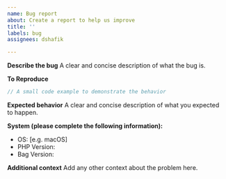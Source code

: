 ```yaml
---
name: Bug report
about: Create a report to help us improve
title: ''
labels: bug
assignees: dshafik

---
```


**Describe the bug**
A clear and concise description of what the bug is.

**To Reproduce**

```php
// A small code example to demonstrate the behavior
```

**Expected behavior**
A clear and concise description of what you expected to happen.

**System (please complete the following information):**
 - OS: [e.g. macOS]
 - PHP Version:
 - Bag Version:

**Additional context**
Add any other context about the problem here.
